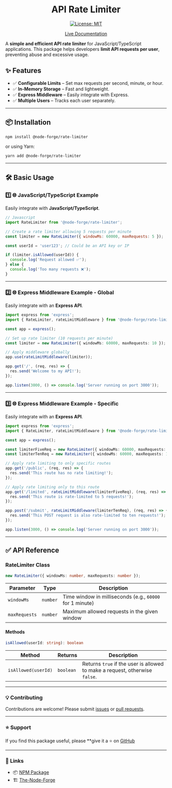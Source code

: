 <div align="center">
   
  # API Rate Limiter 
  
 [![License: MIT](https://img.shields.io/badge/License-MIT-yellow.svg)](https://opensource.org/licenses/MIT)

[Live Documentation](https://the-node-forge.github.io/api-rate-limit/)

</div>
 
A **simple and efficient API rate limiter** for JavaScript/TypeScript applications. This package helps developers **limit API requests per user**, preventing abuse and excessive usage.

## ✨ Features

- ✅ **Configurable Limits** – Set max requests per second, minute, or hour.
- ✅ **In-Memory Storage** – Fast and lightweight.
- ✅ **Express Middleware** – Easily integrate with Express.
- ✅ **Multiple Users** – Tracks each user separately.

---

## 📦 Installation

```sh
npm install @node-forge/rate-limiter
```

or using Yarn:

```sh
yarn add @node-forge/rate-limiter
```

---

## 🛠️ Basic Usage

### **1️⃣ 🌐 JavaScript/TypeScript Example**

Easily integrate with **JavaScript/TypeScript**.

```javascript
// Javascript
import RateLimiter from '@node-forge/rate-limiter';

// Create a rate limiter allowing 5 requests per minute
const limiter = new RateLimiter({ windowMs: 60000, maxRequests: 5 });

const userId = 'user123'; // Could be an API key or IP

if (limiter.isAllowed(userId)) {
  console.log('Request allowed ✅');
} else {
  console.log('Too many requests ❌');
}
```

---

### 2️⃣ 🌐 Express Middleware Example - Global

Easily integrate with an **Express API**.

```typescript
import express from 'express';
import { RateLimiter, rateLimitMiddleware } from '@node-forge/rate-limiter';

const app = express();

// Set up rate limiter (10 requests per minute)
const limiter = new RateLimiter({ windowMs: 60000, maxRequests: 10 });

// Apply middleware globally
app.use(rateLimitMiddleware(limiter));

app.get('/', (req, res) => {
  res.send('Welcome to my API!');
});

app.listen(3000, () => console.log('Server running on port 3000'));
```

---

### 3️⃣ 🌐 Express Middleware Example - Specific

Easily integrate with an **Express API**.

```typescript
import express from 'express';
import { RateLimiter, rateLimitMiddleware } from '@node-forge/rate-limiter';

const app = express();

const limiterFiveReq = new RateLimiter({ windowMs: 60000, maxRequests: 5 });
const limiterTenReq = new RateLimiter({ windowMs: 60000, maxRequests: 10 });

// Apply rate limiting to only specific routes
app.get('/public', (req, res) => {
  res.send('This route has no rate limiting!');
});

// Apply rate limiting only to this route
app.get('/limited', rateLimitMiddleware(limiterFiveReq), (req, res) => {
  res.send('This route is rate-limited to 5 requests!');
});

app.post('/submit', rateLimitMiddleware(limiterTenReq), (req, res) => {
  res.send('This POST request is also rate-limited to ten requests!');
});

app.listen(3000, () => console.log('Server running on port 3000'));
```

---

## ✅ **API Reference**

### **RateLimiter Class**

```typescript
new RateLimiter({ windowMs: number, maxRequests: number });
```

| Parameter     | Type     | Description                                              |
| ------------- | -------- | -------------------------------------------------------- |
| `windowMs`    | `number` | Time window in milliseconds (e.g., `60000` for 1 minute) |
| `maxRequests` | `number` | Maximum allowed requests in the given window             |

#### **Methods**

```typescript
isAllowed(userId: string): boolean
```

| Method              | Returns   | Description                                                                 |
| ------------------- | --------- | --------------------------------------------------------------------------- |
| `isAllowed(userId)` | `boolean` | Returns `true` if the user is allowed to make a request, otherwise `false`. |

---

### 💡 **Contributing**

Contributions are welcome! Please submit
[issues](https://github.com/The-Node-Forge/api-rate-limit/issues) or
[pull requests](https://github.com/The-Node-Forge/api-rate-limit/pulls).

---

### ⭐ Support

If you find this package useful, please \*\*give it a ⭐ on
[GitHub](https://github.com/The-Node-Forge/api-rate-limit 'GitHub Repository')

---

### 🔗 **Links**

- 📦 [NPM Package](https://github.com/The-Node-Forge)
- 🏗 [The-Node-Forge](https://github.com/The-Node-Forge)
